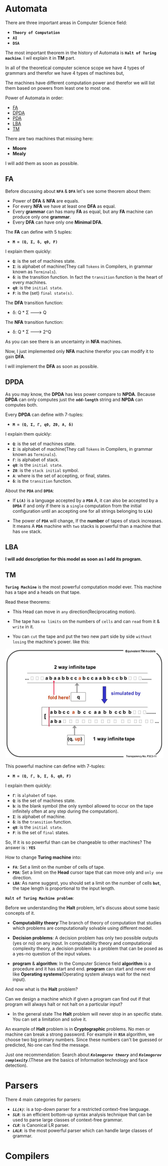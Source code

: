 # Automata

There are three important areas in Computer Science field:

- **`Theory of Computation`**
- **`AI`**
- **`DSA`**

The most important theorem in the history of Automata is **`Halt of Turing machine`**. I wil explain it in **TM** part.

In all of the theoretical computer science scope we have 4 types of grammars and therefor we have 4 types of machines but,

The machines have different computation power and therefor we will list them based on powers from least one to most one.

Power of Automata in order:
- <a href="#fa">FA</a>
- <a href="#dpda">DPDA</a>
- <a href="#pda">PDA</a>
- <a href="#lba">LBA</a>
- <a href="#tm">TM</a>

There are two machines that missing here: 
- **Moore**
- **Mealy**

I will add them as soon as possible.

## FA

Before discussing about **`NFA`** & **`DFA`** let's see some theorem about them:

- Power of **DFA** & **NFA** are equals.
- For every **NFA** we have at least one **DFA** as equal.
- Every **grammar** can has many **FA** as equal, but any **FA** machine can produce only one **grammar**.
- Every **DFA** can have only one **Minimal DFA**.

The **FA** can define with 5 tuples:

- **`M = (Q, Σ, δ, q0, F)`**

I explain them quickly:
- **`Q`**: is the set of machines state.
- **`Σ`**: is alphabet of machine(They call `Tokens` in Compilers, in grammar known as `Terminals`).
- **`δ`**: is the transition function. In fact the `transition` function is the heart of every machines.
- **`q0`**: is the `initial state`.
- **`F`**: is the (set) `final state(s)`.

The **DFA** transition function:
- δ: Q * Σ ---> Q

The **NFA** transition function: 
- δ: Q * Σ ---> 2^Q

As you can see there is an uncertainty in **NFA** machines.

Now, I just implemented only **NFA** machine therefor you can modify it to gain **DFA**.

I will implement the **DFA** as soon as possible.

## DPDA

As you may know, the **DPDA** has less power compare to **NPDA**. Because **DPDA** can only computes just the **`odd-length`** string and **NPDA** can computes both.

Every **DPDA** can define with 7-tuples:

- **`M = (Q, Σ, Γ, q0, Z0, A, δ)`**

I explain them quickly:
- **`Q`**: is the set of machines state.
- **`Σ`**: is alphabet of machine(They call `Tokens` in Compilers, in grammar known as `Terminals`).
- **`Γ`**: is alphabet of stack.
- **`q0`**: is the `initial state`.
- **`Z0`**: is the `stack initial` symbol.
- **`A`**: where is the set of accepting, or final, states.
- **`δ`**: is the `transition` function.

About the **`PDA`** and **`DPDA`**:

- If **`L(A)`** is a language accepted by a **`PDA`** A, it can also be accepted by a **`DPDA`** if and only if there is a `single` computation from the initial configuration until an accepting one for all strings belonging to **`L(A)`**

- The power of **`PDA`** will change, If the **number** of tapes of stack increases. It means A **`PDA`** machine with `two` stacks is powerful than a machine that has `one` stack.

## LBA

**I will add description for this model as soon as I add its program.**

## TM

**`Turing Machine`** is the most powerful computation model ever. This machine has a tape and a heads on that tape.

Read these theorems:

- This Head can move in `any` direction(Reciprocating motion).

- The tape has `no limits` on the numbers of `cells` and can `read` from it & `write` in it.

- You can `cut` the tape and put the two new part side by side `without losing` the machine's power. like this:

<img src="./preview/infinite vs one way infinite.jpg" />

This powerful machine can define with 7-tuples:

- **`M = (Q, Γ, b, Σ, δ, q0, F)`**

I explain them quickly:
- **`Γ`**: is `alphabet` of `tape`.
- **`Q`**: is the set of machines state.
- **`b`**: is the blank symbol (the only symbol allowed to occur on the tape infinitely often at any step during the computation).
- **`Σ`**: is alphabet of machine.
- **`δ`**: is the `transition` function.
- **`q0`**: is the `initial state`.
- **`F`**: is the set of `final` states.

So, If it is so powerful than can be changeable to other machines?
The answer is : **`YES`**

How to change **Turing machine** into: 
- **`FA`**: Set a limit on the number of cells of tape.
- **`PDA`**: Set a limit on the **Head** cursor tape that can move only and `only one` direction.
- **`LBA`**: As name suggest, you should set a limit on the number of cells **`but`**, the tape length is proportional to the input length.

**`Halt of Turing Machine problem`**:

Before we understanding the **Halt** problem, let's discuss about some basic concepts of it.

- **Computability theory**:The branch of theory of computation that studies which problems are computationally solvable using different model.

- **Decision problems**: A decision problem has only two possible outputs (yes or no) on any input. In computability theory and computational complexity theory, a decision problem is a problem that can be posed as a yes-no question of the input values.

- **program** & **algorithm**: In the Computer Science field **algorithm** is a procedure and it has start and end. **program** can start and never end like **Operating systems**(Operating system always wait for the next input).

And now what is the **Halt** problem?

Can we design a machine which if given a program can find out if that program will always halt or not halt on a particular input?

- In the general state The **Halt** problem will never stop in an specific state. You can set a limitation and solve it.

An example of **Halt** problem is in **Cryptographic** problems. No men or machine can break a strong password. For example in **`RSA`** algorithm, we choose two big primary numbers. Since these numbers can't be guessed or predicted, No one can find the message.

Just one recommendation: Search about ***`Kolmogorov theory`*** and ***`Kolmogorov complexity`***.(These are the basics of Information technology and face detection).

# Parsers

There 4 main categories for parsers:

- ***`LL(k)`***: is a top-down parser for a restricted context-free language.
- ***`SLR`***: is an efficient bottom-up syntax analysis technique that can be used to parse large classes of context-free grammar.
- ***`CLR`***: is Canonical LR parser.
- ***`LALR`***: is  the most powerful parser which can handle large classes of grammar.

# Compilers
